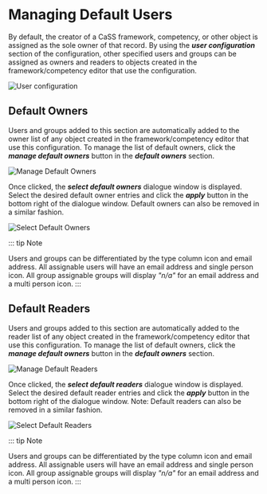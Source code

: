 
# Managing Default Users

By default, the creator of a CaSS framework, competency, or other object is assigned as the sole owner of that record. By using the ***user configuration*** section of the configuration, other specified users and groups can be assigned as owners and readers to objects created in the framework/competency editor that use the configuration.

![User configuration](/v1.5/authoring/user-configuration.png)

## Default Owners

Users and groups added to this section are automatically added to the owner list of any object created in the framework/competency editor that use this configuration. To manage the list of default owners, click the ***manage default owners*** button in the ***default owners*** section.

 ![Manage Default Owners](/v1.5/authoring/manage-default-owners.png)

Once clicked, the ***select default owners*** dialogue window is displayed. Select the desired default owner entries and click the ***apply*** button in the bottom right of the dialogue window. Default owners can also be removed in a similar fashion.

 ![Select Default Owners](/v1.5/authoring/select-default-owners.png)

::: tip Note
<!-- TODO "Group assignable groups"? -->
Users and groups can be differentiated by the type column icon and email address. All assignable users will have an email address and single person icon. All group assignable groups will display *"n/a"* for an email address and a multi person icon.
:::

## Default Readers

Users and groups added to this section are automatically added to the reader list of any object created in the framework/competency editor that use this configuration. To manage the list of default owners, click the ***manage default owners*** button in the ***default owners*** section.

![Manage Default Readers](/v1.5/authoring/manage-default-readers.png)

Once clicked, the ***select default readers*** dialogue window is displayed. Select the desired default reader entries and click the ***apply*** button in the bottom right of the dialogue window. Note: Default readers can also be removed in a similar fashion.

![Select Default Readers](/v1.5/authoring/select-default-readers.png)

::: tip Note
<!-- TODO "Group assignable groups"? -->
Users and groups can be differentiated by the type column icon and email address. All assignable users will have an email address and single person icon. All group assignable groups will display *"n/a"* for an email address and a multi person icon.
:::

